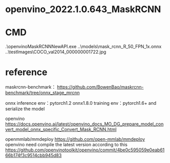 # openvino_2022.1.0.643_MaskRCNN

# CMD
.\openvinoMaskRCNNNewAPI.exe ..\models\mask_rcnn_R_50_FPN_1x.onnx ..\testImages\COCO_val2014_000000001722.jpg
 
# reference
maskrcnn-benchmark：
https://github.com/BowenBao/maskrcnn-benchmark/tree/onnx_stage_mrcnn

onnx inference env：pytorch1.2 onnx1.8.0
training env：pytorch1.6+ and serialize the model

openvino
https://docs.openvino.ai/latest/openvino_docs_MO_DG_prepare_model_convert_model_onnx_specific_Convert_Mask_RCNN.html

openmmlab/mmdeploy
https://github.com/open-mmlab/mmdeploy
openvino need compile the latest version according to this https://github.com/openvinotoolkit/openvino/commit/4be0c595059e0eab6166b174f3c9514cbb945d83
